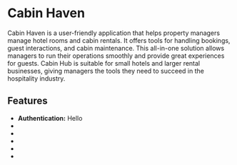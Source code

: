 <h1>Cabin Haven</h1>
<p>Cabin Haven is a user-friendly application that helps property managers manage hotel rooms and cabin rentals. It offers tools for handling bookings, guest interactions, and cabin maintenance. This all-in-one solution allows managers to run their operations smoothly and provide great experiences for guests. Cabin Hub is suitable for small hotels and larger rental businesses, giving managers the tools they need to succeed in the hospitality industry.
</p>

<h2>Features</h2>
<ul>
  <li><b>Authentication:</b> Hello</li>
  <li></li>
  <li></li>
  <li></li>
  <li></li>
  <li></li>
</ul>
